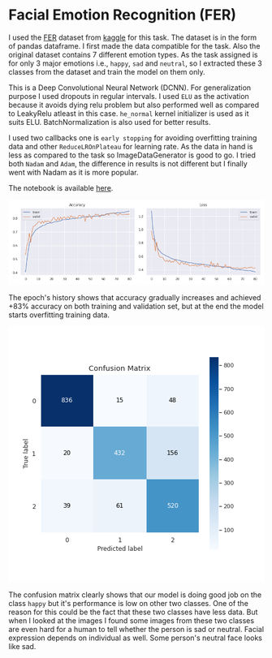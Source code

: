 # Facial Emotion Recognition (FER)

I used the [FER](https://www.kaggle.com/ashishpatel26/facial-expression-recognitionferchallenge) dataset from [kaggle](https://www.kaggle.com/) for this task. The dataset is in the form of pandas dataframe. I first made the data compatible for the task. Also the original dataset contains 7 different emotion types. As the task assigned is for only 3 major emotions i.e., `happy`, `sad` and `neutral`, so I extracted these 3 classes from the dataset and train the model on them only.

This is a Deep Convolutional Neural Network (DCNN). For generalization purpose I used dropouts in regular intervals. I used `ELU` as the activation because it avoids dying relu problem but also performed well as compared to LeakyRelu atleast in this case. `he_normal` kernel initializer is used as it suits ELU. BatchNormalization is also used for better results.

I used two callbacks one is `early stopping` for avoiding overfitting training data
and other `ReduceLROnPlateau` for learning rate. As the data in hand is less as compared to the task so ImageDataGenerator is good to go. I tried both `Nadam` and `Adam`, the difference in results is not different but I finally went with Nadam as it is more popular.

The notebook is available [here](https://www.kaggle.com/gauravsharma99/facial-emotion-recognition?scriptVersionId=31791188).

![epoch history](plots/model_2/epoch_history.png "Epoch Histrory")

The epoch's history shows that accuracy gradually increases and achieved +83% accuracy on both training and validation set, but at the end the model starts overfitting training data.

![confusion matrix](plots/model_2/confusion_matrix.png "Confusion Matrix")

The confusion matrix clearly shows that our model is doing good job on the class `happy` but it's performance is low on other two classes. One of the reason for this could be the fact that these two classes have less data. But when I looked at the images I found some images from these two classes are even hard for a human to tell whether the person is sad or neutral. Facial expression depends on individual as well. Some person's neutral face looks like sad.
